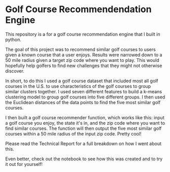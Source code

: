 
# Golf Course Recommendendation Engine

This repository is a for a golf course recommendation engine that I built in python.

The goal of this project was to recommend similar golf courses to users given a known course that a user enjoys. Results were narrowed down to a 50 mile radius given a target zip code where you want to play. This would hopefully help golfers to find new challenges that they might not otherwise discover.

In short, to do this I used a golf course dataset that included most all golf courses in the U.S. to use characteristics of the golf courses to group similar clusters together. I used seven different features to build a k-means clustering model to group golf courses into five different groups. I then used the Euclidean distances of the data points to find the five most similar golf courses.

I then built a golf course recommender function, which works like this: input a golf course you enjoy, the state it's in, and the zip code where you want to find similar courses. The function will then output the five most similar golf courses within a 50 mile radius of the input zip code. Pretty cool!

Please read the Technical Report for a full breakdown on how I went about this. 

Even better, check out the notebook to see how this was created and to try it out for yourself!
